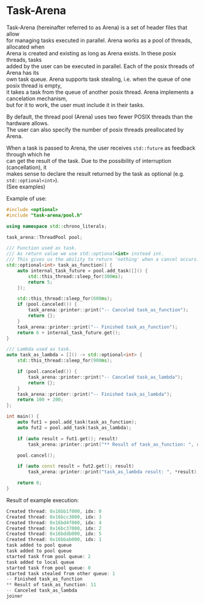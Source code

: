 # Task-Arena

Task-Arena (hereinafter referred to as Arena) is a set of header files that allow<br>
for managing tasks executed in parallel. Arena works as a pool of threads, allocated when<br>
Arena is created and existing as long as Arena exists. In these posix threads, tasks<br>
added by the user can be executed in parallel. Each of the posix threads of Arena has its<br>
own task queue. Arena supports task stealing, i.e. when the queue of one posix thread is empty,<br>
it takes a task from the queue of another posix thread. Arena implements a cancelation mechanism,<br>
but for it to work, the user must include it in their tasks.<br>

By default, the thread pool (Arena) uses two fewer POSIX threads than the hardware allows.<br>
The user can also specify the number of posix threads preallocated by Arena.

When a task is passed to Arena, the user receives `std::future` as feedback through which he<br>
can get the result of the task. Due to the possibility of interruption (cancellation), it <br>
makes sense to declare the result returned by the task as optional (e.g. `std::optional<int>`).<br>
(See examples)


Example of use:
```c++
#include <optional>
#include "task-arena/pool.h"

using namespace std::chrono_literals;

task_arena::ThreadPool pool;

/// Function used as task.
/// As return value we use std::optional<int> instead int.
/// This gives us the ability to return 'nothing' when a cancel occurs.
std::optional<int> task_as_function() {
    auto internal_task_future = pool.add_task([]() {
        std::this_thread::sleep_for(300ms);
        return 5;
    });

    std::this_thread::sleep_for(600ms);
    if (pool.canceled()) {
        task_arena::printer::print("-- Canceled task_as_function");
        return {};
    }
    task_arena::printer::print("-- Finished task_as_function");
    return 6 + internal_task_future.get();
}

/// Lambda used as task.
auto task_as_lambda = []() -> std::optional<int> {
    std::this_thread::sleep_for(900ms);

    if (pool.canceled()) {
        task_arena::printer::print("-- Canceled task_as_lambda");
        return {};
    }
    task_arena::printer::print("-- Finished task_as_lambda");
    return 100 + 200;
};

int main() {
    auto fut1 = pool.add_task(task_as_function);
    auto fut2 = pool.add_task(task_as_lambda);

    if (auto result = fut1.get(); result)
        task_arena::printer::print("** Result of task_as_function: ", result.value());

    pool.cancel();

    if (auto const result = fut2.get(); result)
        task_arena::printer::print("task_as_lambda result: ", *result);

    return 0;
}
```

Result of example execution:
```c++
Created thread: 0x16bb1f000, idx: 0
Created thread: 0x16bcc3000, idx: 3
Created thread: 0x16bd4f000, idx: 4
Created thread: 0x16bc37000, idx: 2
Created thread: 0x16bddb000, idx: 5
Created thread: 0x16bbab000, idx: 1
task added to pool queue
task added to pool queue
started task from pool queue: 2
task added to local queue
started task from pool queue: 0
started task stealed from other queue: 1
-- Finished task_as_function
** Result of task_as_function: 11
-- Canceled task_as_lambda
joiner
```
